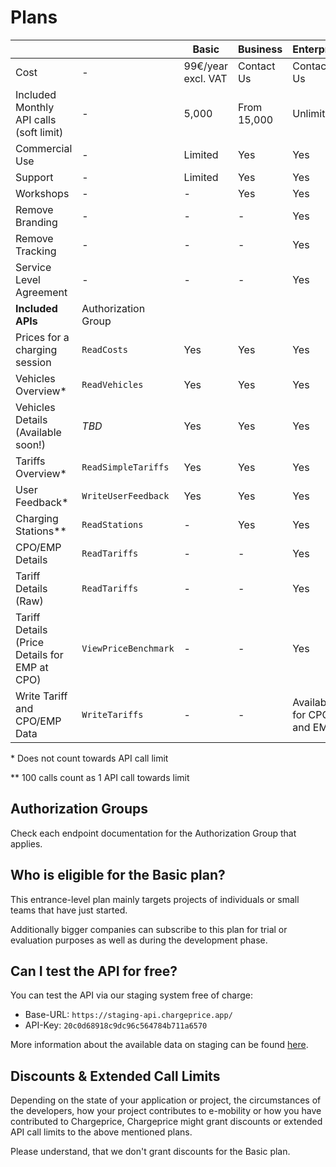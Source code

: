 # Plans

|                                               |                        | Basic                 | Business    | Enterprise                  |
| --------------------------------------------- | ---------------------- | --------------------- | ----------- | --------------------------- |
| Cost                                          | -                      | 99€/year<br>excl. VAT | Contact Us  | Contact Us                  |
| Included Monthly API calls (soft limit)       | -                      | 5,000                 | From 15,000 | Unlimited                   |
| Commercial Use                                | -                      | Limited               | Yes         | Yes                         |
| Support                                       | -                      | Limited               | Yes         | Yes                         |
| Workshops                                     | -                      | -                     | Yes         | Yes                         |
| Remove Branding                               | -                      | -                     | -           | Yes                         |
| Remove Tracking                               | -                      | -                     | -           | Yes                         |
| Service Level Agreement                       | -                      | -                     | -           | Yes                         |
| **Included APIs**                             | Authorization<br>Group |                       |             |                             |
| Prices for a charging session                 | `ReadCosts`            | Yes                   | Yes         | Yes                         |
| Vehicles Overview*                            | `ReadVehicles`         | Yes                   | Yes         | Yes                         |
| Vehicles Details (Available soon!)            | *TBD*                  | Yes                   | Yes         | Yes                         |
| Tariffs Overview*                             | `ReadSimpleTariffs`    | Yes                   | Yes         | Yes                         |
| User Feedback*                                | `WriteUserFeedback`    | Yes                   | Yes         | Yes                         |
| Charging Stations**                           | `ReadStations`         | -                     | Yes         | Yes                         |
| CPO/EMP Details                               | `ReadTariffs`          | -                     | -           | Yes                         |
| Tariff Details (Raw)                          | `ReadTariffs`          | -                     | -           | Yes                         |
| Tariff Details (Price Details for EMP at CPO) | `ViewPriceBenchmark`   | -                     | -           | Yes                         |
| Write Tariff and CPO/EMP Data                 | `WriteTariffs`         | -                     | -           | Available for CPOs and EMPs |

\* Does not count towards API call limit

\** 100 calls count as 1 API call towards limit

## Authorization Groups

Check each endpoint documentation for the Authorization Group that applies.

## Who is eligible for the Basic plan?

This entrance-level plan mainly targets projects of individuals or small teams
that have just started.

Additionally bigger companies can subscribe to this plan for trial or evaluation
purposes as well as during the development phase.

## Can I test the API for free?

You can test the API via our staging system free of charge:

* Base-URL: `https://staging-api.chargeprice.app/`
* API-Key: `20c0d68918c9dc96c564784b711a6570`

More information about the available data on staging can be found [here](https://docs.google.com/document/d/14zlFr5IEhhR3uGXO5QePKjNUQANVwA-Ba-cZbOCiOBk).

## Discounts & Extended Call Limits

Depending on the state of your application or project, the circumstances of the
developers, how your project contributes to e-mobility or how you have
contributed to Chargeprice, Chargeprice might grant discounts or extended API
call limits to the above mentioned plans. 

Please understand, that we don't grant discounts for the Basic plan. 